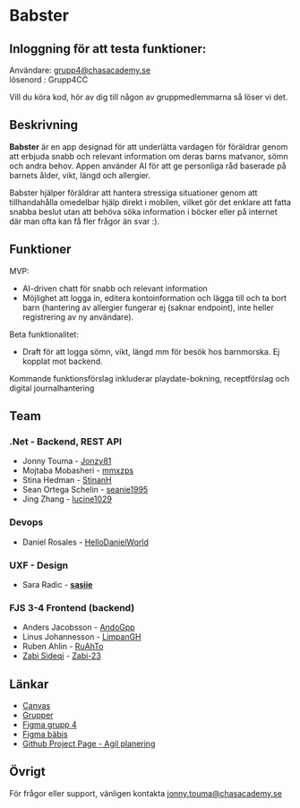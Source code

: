 # Babster

## Inloggning för att testa funktioner:

Användare: grupp4@chasacademy.se  
lösenord : Grupp4CC

Vill du köra kod, hör av dig till någon av gruppmedlemmarna så löser vi det.

## Beskrivning

**Babster** är en app designad för att underlätta vardagen för föräldrar genom att erbjuda snabb och relevant information om deras barns matvanor, sömn och andra behov. Appen använder AI för att ge personliga råd baserade på barnets ålder, vikt, längd och allergier.

Babster hjälper föräldrar att hantera stressiga situationer genom att tillhandahålla omedelbar hjälp direkt i mobilen, vilket gör det enklare att fatta snabba beslut utan att behöva söka information i böcker eller på internet där man ofta kan få fler frågor än svar :).

## Funktioner

MVP:

- AI-driven chatt för snabb och relevant information
- Möjlighet att logga in, editera kontoinformation och lägga till och ta bort barn (hantering av allergier fungerar ej (saknar endpoint), inte heller registrering av ny användare).

Beta funktionalitet:

- Draft för att logga sömn, vikt, längd mm för besök hos barnmorska. Ej kopplat mot backend.

Kommande funktionsförslag inkluderar playdate-bokning, receptförslag och digital journalhantering

## Team

### .Net - Backend, REST API

- Jonny Touma - [Jonzy81](https://github.com/Jonzy81)
- Mojtaba Mobasheri - [mmxzps](https://github.com/mmxzps)
- Stina Hedman - [StinanH](https://github.com/StinanH)
- Sean Ortega Schelin - [seanie1995](https://github.com/seanie1995)
- Jing Zhang - [lucine1029](https://github.com/lucine1029)

### Devops

- Daniel Rosales - [HelloDanielWorld](https://github.com/HelloDanielWorld)

### UXF - Design

- Sara Radic - [**sasiie**](https://github.com/sasiie)

### FJS 3-4 Frontend (backend)

- Anders Jacobsson - [AndoGpp](https://github.com/AndoGpp)
- Linus Johannesson - [LimpanGH](https://github.com/LimpanGH)
- Ruben Ahlin - [RuAhTo](https://github.com/RuAhTo)
- [Zabi Sideqi](mailto:zabi.sideqi@chasacademy.se) - [Zabi-23](https://github.com/Zabi-23)

## Länkar

- [Canvas](https://chasacademy.instructure.com/courses/289/assignments/1639?module_item_id=8128)
- [Grupper](https://docs.google.com/spreadsheets/d/1FTswdeoUfvYsFpSSxKnMZITmkNA4EvcfXzgXCOhLM7Y/edit#gid=0)
- [Figma grupp 4](https://www.figma.com/file/MfPjQvFp95gMkuazioFBON/chas-challenge?type=whiteboard&node-id=0-1)
- [Figma bäbis](https://www.figma.com/file/T778oN5lPF3Aignt9BxKLF/chas-challenge?type=design&node-id=1-20&mode=design&t=fZJFgKjgWHkvgJOR-0)
- [Github Project Page - Agil planering](https://github.com/users/lucine1029/projects/8/views/1)

## Övrigt

För frågor eller support, vänligen kontakta jonny.touma@chasacademy.se
